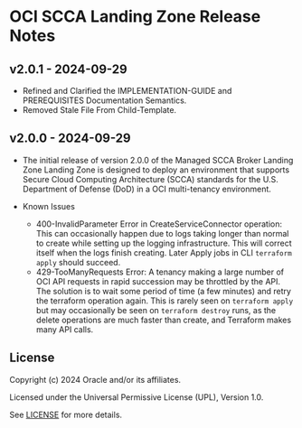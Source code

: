 # OCI SCCA Landing Zone Release Notes

## v2.0.1 - 2024-09-29
- Refined and Clarified the IMPLEMENTATION-GUIDE and PREREQUISITES Documentation Semantics.
- Removed Stale File From Child-Template.


## v2.0.0 - 2024-09-29
- The initial release of version 2.0.0 of the Managed SCCA Broker Landing Zone Landing Zone is designed to deploy an environment that supports Secure Cloud Computing Architecture (SCCA) standards for the U.S. Department of Defense (DoD) in a OCI multi-tenancy environment. 


- Known Issues
  * 400-InvalidParameter Error in CreateServiceConnector operation:  This can occasionally happen due to logs taking longer than normal to create while setting up the logging infrastructure.  This will correct itself when the logs finish creating. Later Apply jobs in CLI  `terraform apply` should succeed.
  * 429-TooManyRequests Error: A tenancy making a large number of OCI API requests in rapid succession may be throttled by the API.  The solution is to wait some period of time (a few minutes) and retry the terraform operation again.  This is rarely seen on `terraform apply` but may occasionally be seen on `terraform destroy` runs, as the delete operations are much faster than create, and Terraform makes many API calls. 



## License

Copyright (c) 2024 Oracle and/or its affiliates.

Licensed under the Universal Permissive License (UPL), Version 1.0.

See [LICENSE](./LICENSE.txt) for more details.
